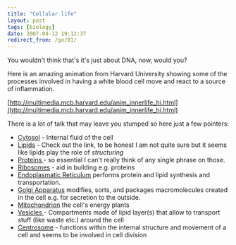 ```yaml
---
title: "Cellular life"
layout: post
tags: [biology]
date: 2007-04-12 19:12:37
redirect_from: /go/81/
---
```


You wouldn't think that's it's just about DNA, now, would you?

Here is an amazing animation from Harvard University showing some of the processes involved in having a white blood cell move and react to a source of inflammation.

[http://multimedia.mcb.harvard.edu/anim_innerlife_hi.html](http://multimedia.mcb.harvard.edu/anim_innerlife_hi.html)

There is a lot of talk that may leave you stumped so here just a few pointers:

*   [Cytosol](http://en.wikipedia.org/wiki/Cytosol) - Internal fluid of the cell
*   [Lipids](http://en.wikipedia.org/wiki/Lipids) - Check out the link, to be honest I am not quite sure but it seems like lipids play the role of _structuring_
*   [Proteins ](http://en.wikipedia.org/wiki/Protein) - so essential I can't really think of any single phrase on those.
*   [Ribosomes](http://en.wikipedia.org/wiki/Ribosomes) - aid in building e.g. proteins
*   [Endoplasmatic Reticulum](http://en.wikipedia.org/wiki/Endoplasmatic_reticulum) performs protein and lipid synthesis and transportation.
*   [Golgi Apparatus](http://en.wikipedia.org/wiki/Golgi_apparatus) modifies, sorts, and packages macromolecules created in the cell e.g. for secretion to the outside.
*   [Mitochondrion](http://en.wikipedia.org/wiki/Mitochondria) the cell's energy plants
*   [Vesicles ](http://en.wikipedia.org/wiki/Vesicle_%28biology%29)- Compartments made of lipid layer(s) that allow to transport stuff (like waste etc.) around the cell
*   [Centrosome](http://en.wikipedia.org/wiki/Centrosome) - functions within the internal structure and movement of a cell and seems to be involved in cell division